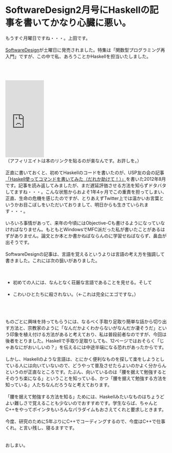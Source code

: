# SoftwareDesign2月号にHaskellの記事を書いてかなり心臓に悪い。
もうすぐ月曜日ですね・・・。上田です。<br />
<br />
<a href="http://gihyo.jp/magazine/SD/archive/2014/201402" target="_blank">SoftwareDesign</a>が土曜日に発売されました。特集は「関数型プログラミング再入門」ですが、この中で私、あろうことかHaskellを担当いたしました。<br />
<br />
<!--more--><br />
<br />
<iframe src="http://rcm-fe.amazon-adsystem.com/e/cm?lt1=_blank&bc1=000000&IS2=1&bg1=FFFFFF&fc1=000000&lc1=0000FF&t=ryuichiueda-22&o=9&p=8&l=as4&m=amazon&f=ifr&ref=ss_til&asins=B00HI0SEDK" style="width:120px;height:240px;" scrolling="no" marginwidth="0" marginheight="0" frameborder="0"></iframe><br />
（アフィリエイトは本のリンクを貼るのが楽なんです。お許しを。）<br />
<br />
正直に書いておくと、初めてHaskellのコードを書いたのが、USP友の会の記事<a href="http://www.usptomo.com/?PAGE=20120814HASKELL" target="_blank">「Haskell使ってコマンドを書いてみた（だれか助けて！）」</a>を書いた2012年8月です。記事を読み返してみましたが、まだ遅延評価させる方法を知らずドタバタしてますね・・・。こんな状態からおよそ1年4ヶ月でこの重責を担ってしまい、正直、生命の危機を感じたのですが、とりあえずTwitter上では温かいお言葉というかお目こぼしをいただいておりまして、明日からも生きていられます・・・。<br />
<br />
いろいろ事情があって、来年の今頃にはObjective-Cも書けるようになっていなければなりません。もともとWindowsでMFC派だった私が書いたことがあるはずがありません。論文とか本とか書かねばならんのに学習せねばならず、鼻血が出そうです。<br />
<br />
SoftwareDesignの記事は、言語を覚えるというよりは言語の考え方を強調して書きました。これには次の狙いがありました。<br />
<br />
<ul><br />
	<li>初めての人には、なんとなく荘厳な言語であることを見せる。そして</li><br />
	<li>こわいひとたちに殺されない。（←これは完全にエゴですな。）</li><br />
</ul><br />
<br />
ものごとに興味を持ってもらうには、なるべく手取り足取り簡単な話から切り出す方法と、宗教家のように「なんだかよくわからないがなんだか凄そうだ」という印象を植え付ける方法があると考えており、私は普段前者なのですが、今回は後者をとりました。Haskellで手取り足取りしても、12ページではおそらく「じゃあなにがおいしいの？」を伝えるには中途半端になる恐れがあったからです。<br />
<br />
しかし、Haskellのような言語は、とにかく便利なものを探して楽をしようとしている人には向いていないので、どうやって普及させたらよいのかよく分からんというのが正直なところです。たぶん、向いているのは「腰を据えて勉強するとそのうち楽になる」ということを知っている、かつ「腰を据えて勉強する方法を知っている」人たちなんだろうなと考えております。<br />
<br />
「腰を据えて勉強する方法を知る」ためには、Haskellみたいなものはちょうどよい難しさで覚えることも少ないのでおすすめです。学生ならば、ちゃんとC++をやってポインタもいろんなパラダイムもおさえてくれと要求しときます。<br />
<br />
今度、研究のために5年ぶりにC++でコーディングするので、今度はC++で仕事くれ。と言い残し、寝るますです。<br />
<br />
<br />
おしまい。
